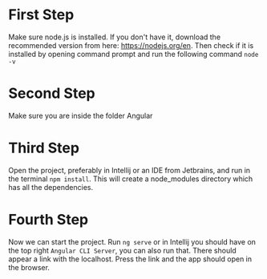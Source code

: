 # First Step

Make sure node.js is installed. If you don't have it, download the recommended version from here: https://nodejs.org/en. Then check if it is installed by opening command prompt and run the following command `node -v`

# Second Step

Make sure you are inside the folder Angular

# Third Step

Open the project, preferably in Intellij or an IDE from Jetbrains, and run in the terminal `npm install`. This will create a node_modules directory which has all the dependencies.

# Fourth Step

Now we can start the project. Run `ng serve` or in Intellij you should have on the top right `Angular CLI Server`, you can also run that. There should appear a link with the localhost. Press the link and the app should open in the browser.
